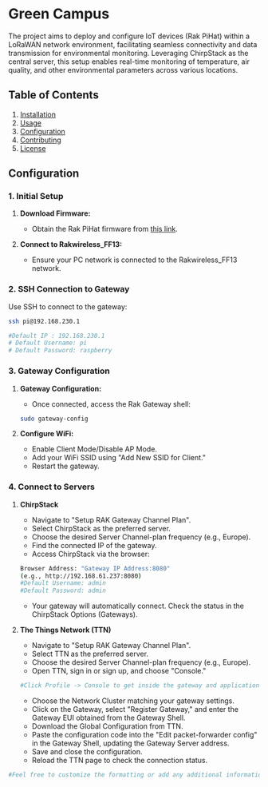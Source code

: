 # Green Campus

The project aims to deploy and configure IoT devices (Rak PiHat) within a LoRaWAN network environment, facilitating seamless connectivity and data transmission for environmental monitoring. Leveraging ChirpStack as the central server, this setup enables real-time monitoring of temperature, air quality, and other environmental parameters across various locations.



## Table of Contents

1. [Installation](#installation)
2. [Usage](#usage)
3. [Configuration](#configuration)
4. [Contributing](#contributing)
5. [License](#license)

## Configuration

### 1. Initial Setup

1. **Download Firmware:**
   - Obtain the Rak PiHat firmware from [this link](https://drive.google.com/file/d/1MoqZ3JeULfrjy7yOFgUPQUoxvpd3ceYY/view?usp=sharing).

2. **Connect to Rakwireless_FF13:**
   - Ensure your PC network is connected to the Rakwireless_FF13 network.

### 2. SSH Connection to Gateway

Use SSH to connect to the gateway:

```bash
ssh pi@192.168.230.1

#Default IP : 192.168.230.1
# Default Username: pi
# Default Password: raspberry 

```

### 3. Gateway Configuration

1. **Gateway Configuration:**
   - Once connected, access the Rak Gateway shell:

   ```bash
   sudo gateway-config
   ```
2. **Configure WiFi:**
   - Enable Client Mode/Disable AP Mode.
   - Add your WiFi SSID using "Add New SSID for Client."
   - Restart the gateway.

### 4. Connect to Servers

1. **ChirpStack**
   - Navigate to "Setup RAK Gateway Channel Plan".
   - Select ChirpStack as the preferred server.
   - Choose the desired Server Channel-plan frequency (e.g., Europe).
   - Find the connected IP of the gateway.
   - Access ChirpStack via the browser:
   ```bash
   Browser Address: "Gateway IP Address:8080"
   (e.g., http://192.168.61.237:8080)
   #Default Username: admin
   #Default Password: admin
   ```
   - Your gateway will automatically connect. Check the status in the ChirpStack Options (Gateways).

2. **The Things Network (TTN)**
   - Navigate to "Setup RAK Gateway Channel Plan".
   - Select TTN as the preferred server.
   - Choose the desired Server Channel-plan frequency (e.g., Europe).
   - Open TTN, sign in or sign up, and choose "Console."
   ```bash
   #Click Profile -> Console to get inside the gateway and application.
   ```
   - Choose the Network Cluster matching your gateway settings.
   - Click on the Gateway, select "Register Gateway," and enter the Gateway EUI obtained from the Gateway Shell.
   - Download the Global Configuration from TTN.
   - Paste the configuration code into the "Edit packet-forwarder config" in the Gateway Shell, updating the Gateway Server address.
   - Save and close the configuration.
   - Reload the TTN page to check the connection status.

```bash
#Feel free to customize the formatting or add any additional information you find relevant.
```









